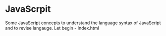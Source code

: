 # JavaScrpit
Some JavaScript concepts to understand the language syntax of JavaScript and to revise langauge.
Let begin -
Index.html
